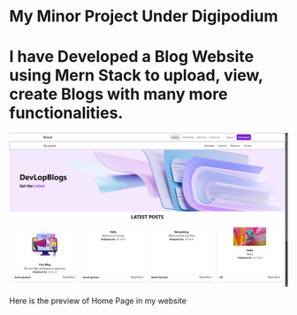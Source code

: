 # My Minor Project Under Digipodium

# I have Developed a Blog Website using Mern Stack to upload, view, create Blogs with many more functionalities.

![](Create%20Next%20App%20-%20Brave%2002-11-2024%2012_35_25.png)

Here is the preview of Home Page in my website
